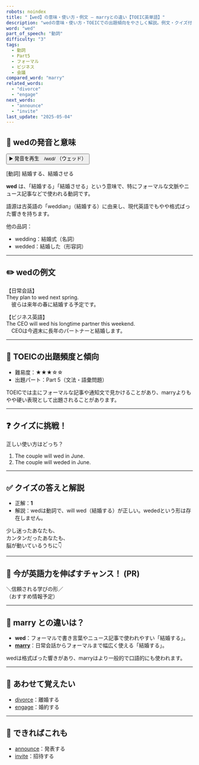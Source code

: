 ```yaml
---
robots: noindex
title: "【wed】の意味・使い方・例文 ― marryとの違い【TOEIC英単語】"
description: "wedの意味・使い方・TOEICでの出題傾向をやさしく解説。例文・クイズ付きでmarryとの違いもわかりやすく学べます。"
word: "wed"
part_of_speech: "動詞"
difficulty: "3"
tags:
  - 動詞
  - Part5
  - フォーマル
  - ビジネス
  - 会議
compared_word: "marry"
related_words:
  - "divorce"
  - "engage"
next_words:
  - "announce"
  - "invite"
last_update: "2025-05-04"
---
```


## 🔰 wedの発音と意味

<button class="play-audio" onclick="playTTS('wed')">
  <span class="play-audio-main">
    ▶️ 発音を再生　/wɛd/
  </span>
  <span class="play-audio-sub">
    （ウェッド）
  </span>
</button>

[動詞] 結婚する、結婚させる

**wed** は、「結婚する」「結婚させる」という意味で、特にフォーマルな文脈やニュース記事などで使われる動詞です。

語源は古英語の「weddian」（結婚する）に由来し、現代英語でもやや格式ばった響きを持ちます。

他の品詞：  
- wedding：結婚式（名詞）
- wedded：結婚した（形容詞）

---

## ✏️ wedの例文

【日常会話】  
They plan to wed next spring.  
　彼らは来年の春に結婚する予定です。

【ビジネス英語】  
The CEO will wed his longtime partner this weekend.  
　CEOは今週末に長年のパートナーと結婚します。

---

## 🎯 TOEICの出題頻度と傾向

- 難易度：★★★☆☆
- 出題パート：Part 5（文法・語彙問題）

TOEICでは主にフォーマルな記事や通知文で見かけることがあり、marryよりもやや硬い表現として出題されることがあります。

---

## ❓ クイズに挑戦！

正しい使い方はどっち？

1. The couple will wed in June.  
2. The couple will weded in June.

---

## ✅ クイズの答えと解説

- 正解：**1**
- 解説：wedは動詞で、will wed（結婚する）が正しい。wededという形は存在しません。

少し迷ったあなたも、  
カンタンだったあなたも、  
脳が動いているうちに👇️

---

## 🚀 今が英語力を伸ばすチャンス！ (PR)

<div class="info-center">
＼信頼される学びの形／<br>  
（おすすめ情報予定）
</div>

---

## 🤔  marry との違いは？

- **wed**：フォーマルで書き言葉やニュース記事で使われやすい「結婚する」。
- **[marry](/word/marry/)**：日常会話からフォーマルまで幅広く使える「結婚する」。

wedは格式ばった響きがあり、marryはより一般的で口語的にも使われます。

---

## 🧩 あわせて覚えたい

- [divorce](/word/divorce/)：離婚する
- [engage](/word/engage/)：婚約する

---

## 📖 できればこれも

- [announce](/word/announce/)：発表する
- [invite](/word/invite/)：招待する

<!-- cvid: aid42_bid44 -->
